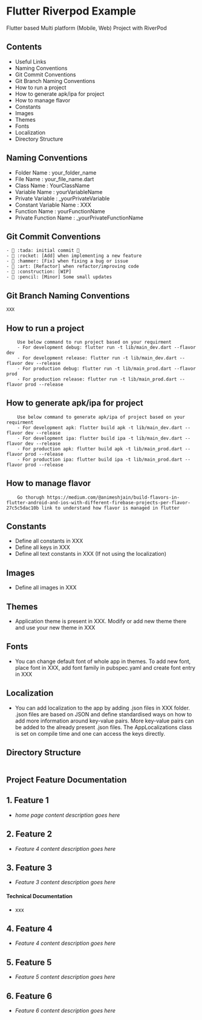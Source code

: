 # Flutter Riverpod Example

Flutter based Multi platform (Mobile, Web) Project with RiverPod

## Contents

- Useful Links
- Naming Conventions
- Git Commit Conventions
- Git Branch Naming Conventions
- How to run a project
- How to generate apk/ipa for project
- How to manage flavor
- Constants
- Images
- Themes
- Fonts
- Localization
- Directory Structure


## Naming Conventions

- Folder Name : your_folder_name
- File Name : your_file_name.dart
- Class Name : YourClassName
- Variable Name : yourVariableName
- Private Variable : \_yourPrivateVariable
- Constant Variable Name : XXX
- Function Name : yourFunctionName
- Private Function Name : \_yourPrivateFunctionName

## Git Commit Conventions

```
- 🎉 :tada: initial commit 🎉
- 🚀 :rocket: [Add] when implementing a new feature
- 🔨 :hammer: [Fix] when fixing a bug or issue
- 🎨 :art: [Refactor] when refactor/improving code
- 🚧 :construction: [WIP]
- 📝 :pencil: [Minor] Some small updates
```

## Git Branch Naming Conventions

```
XXX
```

## How to run a project

```
    Use below command to run project based on your requirment
    - For development debug: flutter run -t lib/main_dev.dart --flavor dev
    - For development release: flutter run -t lib/main_dev.dart --flavor dev --release
    - For production debug: flutter run -t lib/main_prod.dart --flavor prod
    - For production release: flutter run -t lib/main_prod.dart --flavor prod --release
```

## How to generate apk/ipa for project

```
    Use below command to generate apk/ipa of project based on your requirment
    - For development apk: flutter build apk -t lib/main_dev.dart --flavor dev --release
    - For development ipa: flutter build ipa -t lib/main_dev.dart --flavor dev --release
    - For production apk: flutter build apk -t lib/main_prod.dart --flavor prod --release
    - For production ipa: flutter build ipa -t lib/main_prod.dart --flavor prod --release
```

## How to manage flavor

```
    Go thorugh https://medium.com/@animeshjain/build-flavors-in-flutter-android-and-ios-with-different-firebase-projects-per-flavor-27c5c5dac10b link to understand how flavor is managed in flutter
```

## Constants

- Define all constants in XXX
- Define all keys in XXX
- Define all text constants in XXX (If not using the localization)

## Images

- Define all images in XXX

## Themes

- Application theme is present in XXX. Modify or add new theme there and use your new theme in XXX

## Fonts

- You can change default font of whole app in themes. To add new font, place font in XXX, add font family in pubspec.yaml and create font entry in XXX

## Localization

- You can add localization to the app by adding .json files in XXX folder. .json files are based on JSON and define standardised ways on how to add more information around key-value pairs. More key-value pairs can be added to the already present .json files. The AppLocalizations class is set on compile time and one can access the keys directly.

## Directory Structure

```bash

```

## Project Feature Documentation

## 1. Feature 1
   - *home page content description goes here*

## 2. Feature 2
   - *Feature 4 content description goes here*

## 3. Feature 3
   - *Feature 3 content description goes here*

 #### Technical Documentation
- xxx

## 4. Feature 4
   - *Feature 4 content description goes here*

## 5. Feature 5
   - *Feature 5 content description goes here*

## 6. Feature 6
   - *Feature 6 content description goes here*

